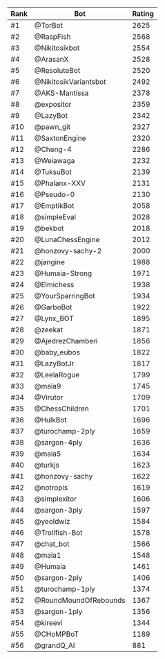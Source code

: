Rank|Bot|Rating
---|---|---
#1|@TorBot|2625
#2|@RaspFish|2568
#3|@Nikitosikbot|2554
#4|@ArasanX|2528
#5|@ResoluteBot|2520
#6|@NikitosikVariantsbot|2492
#7|@AKS-Mantissa|2378
#8|@expositor|2359
#9|@LazyBot|2342
#10|@pawn_git|2327
#11|@SaxtonEngine|2320
#12|@Cheng-4|2286
#13|@Weiawaga|2232
#14|@TuksuBot|2139
#15|@Phalanx-XXV|2131
#16|@Pseudo-0|2130
#17|@EmptikBot|2058
#18|@simpleEval|2028
#19|@bekbot|2018
#20|@LunaChessEngine|2012
#21|@honzovy-sachy-2|2000
#22|@jangine|1988
#23|@Humaia-Strong|1971
#24|@Elmichess|1938
#25|@YourSparringBot|1934
#26|@GarboBot|1922
#27|@Lynx_BOT|1895
#28|@zeekat|1871
#29|@AjedrezChamberi|1856
#30|@baby_eubos|1822
#31|@LazyBotJr|1817
#32|@LeelaRogue|1799
#33|@maia9|1745
#34|@Virutor|1709
#35|@ChessChildren|1701
#36|@HulkBot|1696
#37|@turochamp-2ply|1659
#38|@sargon-4ply|1636
#39|@maia5|1634
#40|@turkjs|1623
#41|@honzovy-sachy|1622
#42|@notropis|1619
#43|@simplexitor|1606
#44|@sargon-3ply|1597
#45|@yeoldwiz|1584
#46|@Trollfish-Bot|1578
#47|@chat_bot|1566
#48|@maia1|1548
#49|@Humaia|1461
#50|@sargon-2ply|1406
#51|@turochamp-1ply|1374
#52|@RoundMoundOfRebounds|1367
#53|@sargon-1ply|1356
#54|@kireevi|1344
#55|@CHoMPBoT|1189
#56|@grandQ_AI|881
